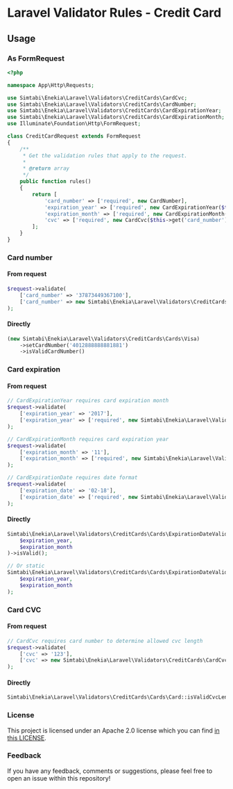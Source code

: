 # Laravel Validator Rules - Credit Card

## Usage
### As FormRequest

```php
<?php

namespace App\Http\Requests;

use Simtabi\Enekia\Laravel\Validators\CreditCards\CardCvc;
use Simtabi\Enekia\Laravel\Validators\CreditCards\CardNumber;
use Simtabi\Enekia\Laravel\Validators\CreditCards\CardExpirationYear;
use Simtabi\Enekia\Laravel\Validators\CreditCards\CardExpirationMonth;
use Illuminate\Foundation\Http\FormRequest;

class CreditCardRequest extends FormRequest
{
    /**
     * Get the validation rules that apply to the request.
     *
     * @return array
     */
    public function rules()
    {
        return [
            'card_number' => ['required', new CardNumber],
            'expiration_year' => ['required', new CardExpirationYear($this->get('expiration_month'))],
            'expiration_month' => ['required', new CardExpirationMonth($this->get('expiration_year'))],
            'cvc' => ['required', new CardCvc($this->get('card_number'))]
        ];
    }
}
```

### Card number
#### From request

```php
$request->validate(
    ['card_number' => '37873449367100'],
    ['card_number' => new Simtabi\Enekia\Laravel\Validators\CreditCards\CardNumber]
);
```
#### Directly

```php
(new Simtabi\Enekia\Laravel\Validators\CreditCards\Cards\Visa)
    ->setCardNumber('4012888888881881')
    ->isValidCardNumber()
```


### Card expiration
#### From request

```php
// CardExpirationYear requires card expiration month
$request->validate(
    ['expiration_year' => '2017'],
    ['expiration_year' => ['required', new Simtabi\Enekia\Laravel\Validators\CreditCards\CardExpirationYear($request->get('expiration_month'))]]
);

// CardExpirationMonth requires card expiration year
$request->validate(
    ['expiration_month' => '11'],
    ['expiration_month' => ['required', new Simtabi\Enekia\Laravel\Validators\CreditCards\CardExpirationMonth($request->get('expiration_year'))]]
);

// CardExpirationDate requires date format
$request->validate(
    ['expiration_date' => '02-18'],
    ['expiration_date' => ['required', new Simtabi\Enekia\Laravel\Validators\CreditCards\CardExpirationDate('my')]]
);
```
#### Directly

```php
Simtabi\Enekia\Laravel\Validators\CreditCards\Cards\ExpirationDateValidator(
    $expiration_year,
    $expiration_month
)->isValid();

// Or static
Simtabi\Enekia\Laravel\Validators\CreditCards\Cards\ExpirationDateValidator::validate(
    $expiration_year,
    $expiration_month
);
```


### Card CVC
#### From request

```php
// CardCvc requires card number to determine allowed cvc length
$request->validate(
    ['cvc' => '123'],
    ['cvc' => new Simtabi\Enekia\Laravel\Validators\CreditCards\CardCvc($request->get('card_number'))]
);

```
#### Directly

```php
Simtabi\Enekia\Laravel\Validators\CreditCards\Cards\Card::isValidCvcLength($cvc);
```


### License
This project is licensed under an Apache 2.0 license which you can find
[in this LICENSE](https://github.com/laravel-validation-rules/credit-card/blob/master/LICENSE).


### Feedback
If you have any feedback, comments or suggestions, please feel free to open an
issue within this repository!
